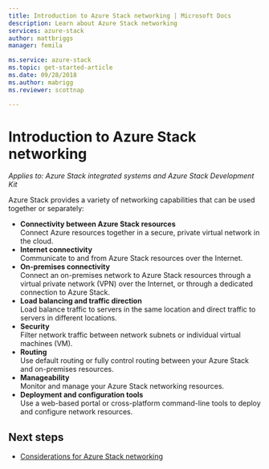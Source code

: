 ```yaml
---
title: Introduction to Azure Stack networking | Microsoft Docs
description: Learn about Azure Stack networking
services: azure-stack
author: mattbriggs
manager: femila

ms.service: azure-stack
ms.topic: get-started-article
ms.date: 09/28/2018
ms.author: mabrigg
ms.reviewer: scottnap

---
```

# Introduction to Azure Stack networking

*Applies to: Azure Stack integrated systems and Azure Stack Development Kit*

Azure Stack provides a variety of networking capabilities that can be used together or separately:

- **Connectivity between Azure Stack resources**  
    Connect Azure resources together in a secure, private virtual network in the cloud.
- **Internet connectivity**  
    Communicate to and from Azure Stack resources over the Internet.
- **On-premises connectivity**  
    Connect an on-premises network to Azure Stack resources through a virtual private network (VPN) over the Internet, or through a dedicated connection to Azure Stack.
- **Load balancing and traffic direction**  
    Load balance traffic to servers in the same location and direct traffic to servers in different locations.
- **Security**  
    Filter network traffic between network subnets or individual virtual machines (VM).
- **Routing**  
    Use default routing or fully control routing between your Azure Stack and on-premises resources.
- **Manageability**  
    Monitor and manage your Azure Stack networking resources.
- **Deployment and configuration tools**  
    Use a web-based portal or cross-platform command-line tools to deploy and configure network resources.


## Next steps

* [Considerations for Azure Stack networking](azure-stack-network-differences.md)